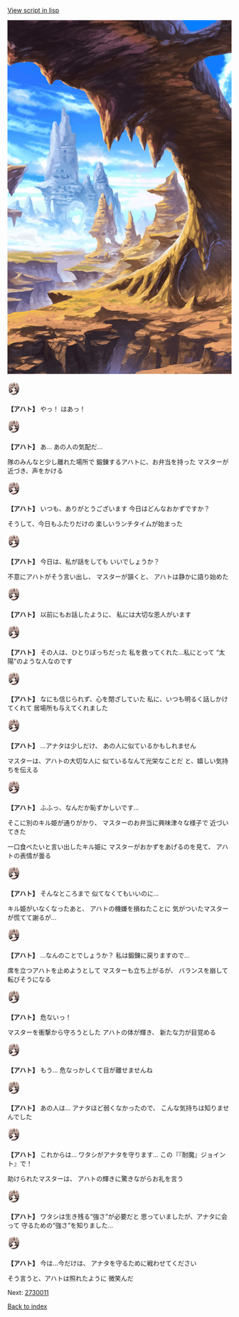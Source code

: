 [View script in lisp](../scripts/2027124.txt)

![wild.png](../images/backgrounds/wild.png)

<img src="../images/units/202711.png" alt="202711.png" height="34"/>

**【アハト】**
やっ！
はあっ！

<img src="../images/units/202711.png" alt="202711.png" height="34"/>

**【アハト】**
あ…
あの人の気配だ…

隊のみんなと少し離れた場所で
鍛錬するアハトに、お弁当を持った
マスターが近づき、声をかける

<img src="../images/units/202711.png" alt="202711.png" height="34"/>

**【アハト】**
いつも、ありがとうございます
今日はどんなおかずですか？

そうして、今日もふたりだけの
楽しいランチタイムが始まった

<img src="../images/units/202711.png" alt="202711.png" height="34"/>

**【アハト】**
今日は、私が話をしても
いいでしょうか？

不意にアハトがそう言い出し、
マスターが頷くと、
アハトは静かに語り始めた

<img src="../images/units/202711.png" alt="202711.png" height="34"/>

**【アハト】**
以前にもお話したように、
私には大切な恩人がいます

<img src="../images/units/202711.png" alt="202711.png" height="34"/>

**【アハト】**
その人は、ひとりぼっちだった
私を救ってくれた…私にとって
“太陽”のような人なのです

<img src="../images/units/202711.png" alt="202711.png" height="34"/>

**【アハト】**
なにも信じられず、心を閉ざしていた
私に、いつも明るく話しかけてくれて
居場所も与えてくれました

<img src="../images/units/202711.png" alt="202711.png" height="34"/>

**【アハト】**
…アナタは少しだけ、
あの人に似ているかもしれません

マスターは、アハトの大切な人に
似ているなんて光栄なことだ
と、嬉しい気持ちを伝える

<img src="../images/units/202711.png" alt="202711.png" height="34"/>

**【アハト】**
ふふっ、なんだか恥ずかしいです…

そこに別のキル姫が通りがかり、
マスターのお弁当に興味津々な様子で
近づいてきた

一口食べたいと言い出したキル姫に
マスターがおかずをあげるのを見て、
アハトの表情が曇る

<img src="../images/units/202711.png" alt="202711.png" height="34"/>

**【アハト】**
そんなところまで
似てなくてもいいのに…

キル姫がいなくなったあと、
アハトの機嫌を損ねたことに
気がついたマスターが慌てて謝るが…

<img src="../images/units/202711.png" alt="202711.png" height="34"/>

**【アハト】**
…なんのことでしょうか？
私は鍛錬に戻りますので…

席を立つアハトを止めようとして
マスターも立ち上がるが、
バランスを崩して転びそうになる

<img src="../images/units/202711.png" alt="202711.png" height="34"/>

**【アハト】**
危ないっ！

マスターを衝撃から守ろうとした
アハトの体が輝き、
新たな力が目覚める

<img src="../images/units/202711.png" alt="202711.png" height="34"/>

**【アハト】**
もう…
危なっかしくて目が離せませんね

<img src="../images/units/202711.png" alt="202711.png" height="34"/>

**【アハト】**
あの人は…
アナタほど弱くなかったので、
こんな気持ちは知りませんでした

<img src="../images/units/202711.png" alt="202711.png" height="34"/>

**【アハト】**
これからは…
ワタシがアナタを守ります…
この『『耐魔』ジョイント』で！

助けられたマスターは、
アハトの輝きに驚きながらお礼を言う

<img src="../images/units/202711.png" alt="202711.png" height="34"/>

**【アハト】**
ワタシは生き残る“強さ”が必要だと
思っていましたが、アナタに会って
守るための“強さ”を知りました…

<img src="../images/units/202711.png" alt="202711.png" height="34"/>

**【アハト】**
今は…今だけは、
アナタを守るために戦わせてください

そう言うと、アハトは照れたように
微笑んだ


Next: [2730011](2730011.md)

[Back to index](index.md)

